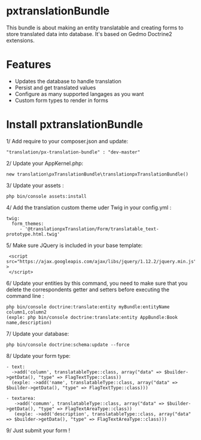 # pxtranslationBundle
 This bundle is about making an entity translatable and creating forms to store translated data into database.
 It's based on Gedmo Doctrine2 extensions.
 
# Features
  - Updates the database to handle translation
  - Persist and get translated values
  - Configure as many supported langages as you want 
  - Custom form types to render in forms

# Install pxtranslationBundle

1/ Add require to your composer.json and update:

    "translation/px-translation-bundle" : "dev-master"
   
2/ Update your AppKernel.php:

    new translation\pxTranslationBundle\translationpxTranslationBundle()

3/ Update your assets :

    php bin/console assets:install

4/ Add the translation custom theme uder Twig in your config.yml :

    twig:
      form_themes:
         - '@translationpxTranslation/Form/translatable_text-prototype.html.twig'
        
5/ Make sure JQuery is included in your base template:

     <script src="https://ajax.googleapis.com/ajax/libs/jquery/1.12.2/jquery.min.js" >
     </script>
    
6/ Update your entities by this command, you need to make sure that you delete the correspondents getter and setters before executing the command line : 

    php bin/console doctrine:translate:entity myBundle:entityName column1,column2
    (exple: php bin/console doctrine:translate:entity AppBundle:Book name,description)
   
7/ Update your database:

    php bin/console doctrine:schema:update --force 
   
8/ Update your form type:
    
    - text:
      ->add('column', translatableType::class, array("data" => $builder->getData(), "type" => FlagTextType::class))
      (exple: ->add('name', translatableType::class, array("data" => $builder->getData(), "type" => FlagTextType::class)))
    
    - textarea:
       ->add('comumn', translatableType::class, array("data" => $builder->getData(), "type" => FlagTextAreaType::class)) 
       (exple: ->add('description', translatableType::class, array("data" => $builder->getData(), "type" => FlagTextAreaType::class)))

9/ Just submit your form !

 
 
